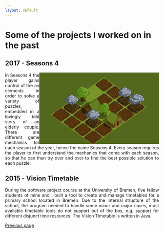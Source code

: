 ```yaml
---
layout: default
---
```


# Some of the projects I worked on in the past

## 2017 - Seasons 4
<img style="float: right;" src="assets/four.gif">

<div style="text-align: justify">In Seasons 4 the player gains control of the air elements in order to solve a variety of puzzles, embedded in a lovingly told story of an elderly couple. There are different game mechanics for each season of the year, hence the name Seasons 4. Every season requires the player to first understand the mechanics that come with each season, so that he can then try over and over to find the best possible solution to each puzzle.</div>

## 2015 - Vision Timetable
<div style="text-align: justify">During the software project course at the University of Bremen, five fellow students of mine and I built a tool to create and manage timetables for a primary school located in Bremen. Due to the internal structure of the school, the program needed to handle some minor and major cases, most available timetable tools do not support out of the box, e.g. support for different disjunct time resources. The Vision Timetable is written in Java.</div>

[Previous page](index.md)
